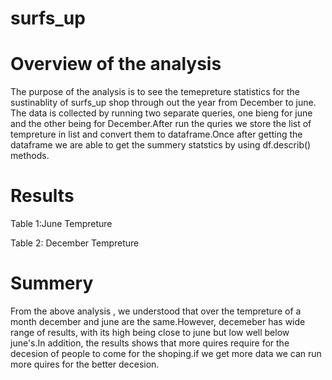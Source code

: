 # surfs_up
# Overview of the analysis
  The purpose of the analysis is to see the temepreture statistics for the sustinablity of surfs_up shop through out the year from December to june. The data is collected by running two separate queries, one bieng for june and the other being for December.After run the quries we store the list of tempreture in list and convert them to dataframe.Once after getting the dataframe we are able to get the summery statstics by using df.describ() methods.
  
 # Results
  Table 1:June Tempreture
 
  
  
  
  Table 2: December Tempreture
  
  
  
  # Summery 
  
  From the above analysis , we understood that over the tempreture of a month december and june are the same.However, decemeber has wide range of results, with its high being close to june but low well below june's.In addition, the results shows that more quires require for the decesion of people to come for the shoping.if we get more data we can run more quires for the better decesion.
  
  
  
